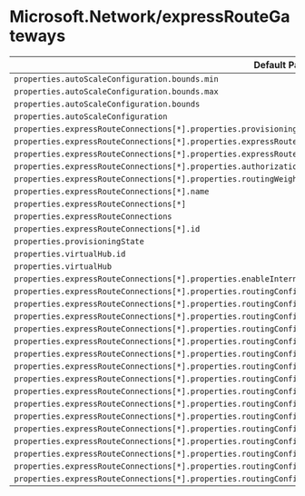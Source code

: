 # Microsoft.Network/expressRouteGateways

| Default Path | Alias |
|---|---|
| `properties.autoScaleConfiguration.bounds.min` | `Microsoft.Network/expressRouteGateways/autoScaleConfiguration.bounds.min` |
| `properties.autoScaleConfiguration.bounds.max` | `Microsoft.Network/expressRouteGateways/autoScaleConfiguration.bounds.max` |
| `properties.autoScaleConfiguration.bounds` | `Microsoft.Network/expressRouteGateways/autoScaleConfiguration.bounds` |
| `properties.autoScaleConfiguration` | `Microsoft.Network/expressRouteGateways/autoScaleConfiguration` |
| `properties.expressRouteConnections[*].properties.provisioningState` | `Microsoft.Network/expressRouteGateways/expressRouteConnections[*].provisioningState` |
| `properties.expressRouteConnections[*].properties.expressRouteCircuitPeering.id` | `Microsoft.Network/expressRouteGateways/expressRouteConnections[*].expressRouteCircuitPeering.id` |
| `properties.expressRouteConnections[*].properties.expressRouteCircuitPeering` | `Microsoft.Network/expressRouteGateways/expressRouteConnections[*].expressRouteCircuitPeering` |
| `properties.expressRouteConnections[*].properties.authorizationKey` | `Microsoft.Network/expressRouteGateways/expressRouteConnections[*].authorizationKey` |
| `properties.expressRouteConnections[*].properties.routingWeight` | `Microsoft.Network/expressRouteGateways/expressRouteConnections[*].routingWeight` |
| `properties.expressRouteConnections[*].name` | `Microsoft.Network/expressRouteGateways/expressRouteConnections[*].name` |
| `properties.expressRouteConnections[*]` | `Microsoft.Network/expressRouteGateways/expressRouteConnections[*]` |
| `properties.expressRouteConnections` | `Microsoft.Network/expressRouteGateways/expressRouteConnections` |
| `properties.expressRouteConnections[*].id` | `Microsoft.Network/expressRouteGateways/expressRouteConnections[*].id` |
| `properties.provisioningState` | `Microsoft.Network/expressRouteGateways/provisioningState` |
| `properties.virtualHub.id` | `Microsoft.Network/expressRouteGateways/virtualHub.id` |
| `properties.virtualHub` | `Microsoft.Network/expressRouteGateways/virtualHub` |
| `properties.expressRouteConnections[*].properties.enableInternetSecurity` | `Microsoft.Network/expressRouteGateways/expressRouteConnections[*].enableInternetSecurity` |
| `properties.expressRouteConnections[*].properties.routingConfiguration.associatedRouteTable.id` | `Microsoft.Network/expressRouteGateways/expressRouteConnections[*].routingConfiguration.associatedRouteTable.id` |
| `properties.expressRouteConnections[*].properties.routingConfiguration.associatedRouteTable` | `Microsoft.Network/expressRouteGateways/expressRouteConnections[*].routingConfiguration.associatedRouteTable` |
| `properties.expressRouteConnections[*].properties.routingConfiguration.propagatedRouteTables.labels[*]` | `Microsoft.Network/expressRouteGateways/expressRouteConnections[*].routingConfiguration.propagatedRouteTables.labels[*]` |
| `properties.expressRouteConnections[*].properties.routingConfiguration.propagatedRouteTables.labels` | `Microsoft.Network/expressRouteGateways/expressRouteConnections[*].routingConfiguration.propagatedRouteTables.labels` |
| `properties.expressRouteConnections[*].properties.routingConfiguration.propagatedRouteTables.ids[*].id` | `Microsoft.Network/expressRouteGateways/expressRouteConnections[*].routingConfiguration.propagatedRouteTables.ids[*].id` |
| `properties.expressRouteConnections[*].properties.routingConfiguration.propagatedRouteTables.ids[*]` | `Microsoft.Network/expressRouteGateways/expressRouteConnections[*].routingConfiguration.propagatedRouteTables.ids[*]` |
| `properties.expressRouteConnections[*].properties.routingConfiguration.propagatedRouteTables.ids` | `Microsoft.Network/expressRouteGateways/expressRouteConnections[*].routingConfiguration.propagatedRouteTables.ids` |
| `properties.expressRouteConnections[*].properties.routingConfiguration.propagatedRouteTables` | `Microsoft.Network/expressRouteGateways/expressRouteConnections[*].routingConfiguration.propagatedRouteTables` |
| `properties.expressRouteConnections[*].properties.routingConfiguration.vnetRoutes.staticRoutes[*].name` | `Microsoft.Network/expressRouteGateways/expressRouteConnections[*].routingConfiguration.vnetRoutes.staticRoutes[*].name` |
| `properties.expressRouteConnections[*].properties.routingConfiguration.vnetRoutes.staticRoutes[*].addressPrefixes[*]` | `Microsoft.Network/expressRouteGateways/expressRouteConnections[*].routingConfiguration.vnetRoutes.staticRoutes[*].addressPrefixes[*]` |
| `properties.expressRouteConnections[*].properties.routingConfiguration.vnetRoutes.staticRoutes[*].addressPrefixes` | `Microsoft.Network/expressRouteGateways/expressRouteConnections[*].routingConfiguration.vnetRoutes.staticRoutes[*].addressPrefixes` |
| `properties.expressRouteConnections[*].properties.routingConfiguration.vnetRoutes.staticRoutes[*].nextHopIpAddress` | `Microsoft.Network/expressRouteGateways/expressRouteConnections[*].routingConfiguration.vnetRoutes.staticRoutes[*].nextHopIpAddress` |
| `properties.expressRouteConnections[*].properties.routingConfiguration.vnetRoutes.staticRoutes[*]` | `Microsoft.Network/expressRouteGateways/expressRouteConnections[*].routingConfiguration.vnetRoutes.staticRoutes[*]` |
| `properties.expressRouteConnections[*].properties.routingConfiguration.vnetRoutes.staticRoutes` | `Microsoft.Network/expressRouteGateways/expressRouteConnections[*].routingConfiguration.vnetRoutes.staticRoutes` |
| `properties.expressRouteConnections[*].properties.routingConfiguration.vnetRoutes` | `Microsoft.Network/expressRouteGateways/expressRouteConnections[*].routingConfiguration.vnetRoutes` |
| `properties.expressRouteConnections[*].properties.routingConfiguration` | `Microsoft.Network/expressRouteGateways/expressRouteConnections[*].routingConfiguration` |


